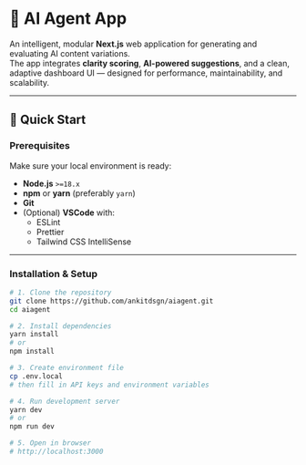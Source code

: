 # 🧠 AI Agent App

An intelligent, modular **Next.js** web application for generating and evaluating AI content variations.  
The app integrates **clarity scoring**, **AI-powered suggestions**, and a clean, adaptive dashboard UI — designed for performance, maintainability, and scalability.

---

## 🚀 Quick Start

### Prerequisites

Make sure your local environment is ready:

- **Node.js** `>=18.x`
- **npm** or **yarn** (preferably `yarn`)
- **Git**
- (Optional) **VSCode** with:
  - ESLint
  - Prettier
  - Tailwind CSS IntelliSense

---

### Installation & Setup

```bash
# 1. Clone the repository
git clone https://github.com/ankitdsgn/aiagent.git
cd aiagent

# 2. Install dependencies
yarn install
# or
npm install

# 3. Create environment file
cp .env.local
# then fill in API keys and environment variables

# 4. Run development server
yarn dev
# or
npm run dev

# 5. Open in browser
# http://localhost:3000
```
